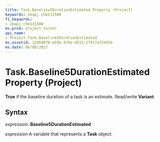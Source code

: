 ```yaml
---
title: Task.Baseline5DurationEstimated Property (Project)
keywords: vbapj.chm131500
f1_keywords:
- vbapj.chm131500
ms.prod: project-server
api_name:
- Project.Task.Baseline5DurationEstimated
ms.assetid: 12864bf8-eb5b-876a-d515-2f917af2491b
ms.date: 06/08/2017
---
```



# Task.Baseline5DurationEstimated Property (Project)

 **True** if the baseline duration of a task is an estimate. Read/write **Variant**.


## Syntax

 _expression_. **Baseline5DurationEstimated**

 _expression_ A variable that represents a **Task** object.


